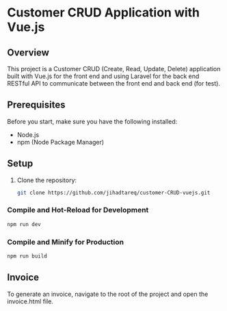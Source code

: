 # Customer CRUD Application with Vue.js

## Overview

This project is a Customer CRUD (Create, Read, Update, Delete) application built with Vue.js for the front end and using Laravel for the back end RESTful API to communicate between the front end and back end (for test).

## Prerequisites

Before you start, make sure you have the following installed:

- Node.js
- npm (Node Package Manager)

## Setup

1. Clone the repository:

   ```bash
   git clone https://github.com/jihadtareq/customer-CRUD-vuejs.git

### Compile and Hot-Reload for Development

```sh
npm run dev
```

### Compile and Minify for Production

```sh
npm run build
```

## Invoice
To generate an invoice, navigate to the root of the project and open the invoice.html file.